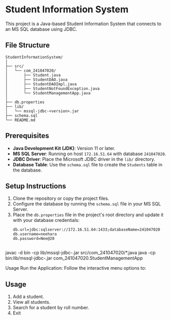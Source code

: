 # Student Information System

This project is a Java-based Student Information System that connects to an MS SQL database using JDBC.

## File Structure
```plaintext
StudentInformationSystem/
│
├── src/
│   └── com_241047020/
│       ├── Student.java
│       ├── StudentDAO.java
│       ├── StudentDAOImpl.java
│       ├── StudentNotFoundException.java
│       └── StudentManagementApp.java
│
├── db.properties
├── lib/
│   └── mssql-jdbc-<version>.jar
├── schema.sql
└── README.md
```



## Prerequisites

- **Java Development Kit (JDK)**: Version 11 or later.
- **MS SQL Server**: Running on host `172.16.51.64` with database `241047020`.
- **JDBC Driver**: Place the Microsoft JDBC driver in the `lib/` directory.
- **Database Table**: Use the `schema.sql` file to create the `Students` table in the database.

## Setup Instructions

1. Clone the repository or copy the project files.
2. Configure the database by running the `schema.sql` file in your MS SQL Server.
3. Place the `db.properties` file in the project's root directory and update it with your database credentials:
   ```properties
   db.url=jdbc:sqlserver://172.16.51.64:1433;databaseName=241047020
   db.username=neehara
   db.password=Nee@20


javac -d bin -cp lib/mssql-jdbc-<version>.jar src/com_241047020/*.java
java -cp bin:lib/mssql-jdbc-<version>.jar com_241047020.StudentManagementApp


Usage
Run the Application: Follow the interactive menu options to:
## Usage
1. Add a student.
2. View all students.
3. Search for a student by roll number.
4. Exit 
